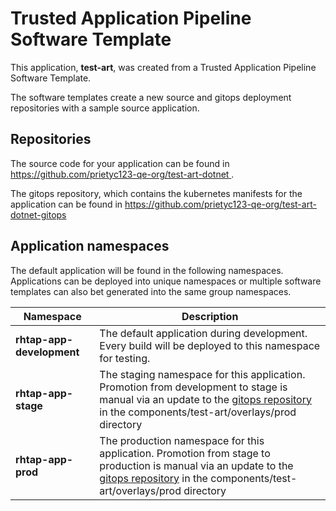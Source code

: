 # Trusted Application Pipeline Software Template

This application, **test-art**, was created from a Trusted Application Pipeline Software Template.

The software templates create a new source and gitops deployment repositories with a sample source application. 

## Repositories

The source code for your application can be found in [https://github.com/prietyc123-qe-org/test-art-dotnet ](https://github.com/prietyc123-qe-org/test-art-dotnet ).
 
The gitops repository, which contains the kubernetes manifests for the application can be found in 
[https://github.com/prietyc123-qe-org/test-art-dotnet-gitops ](https://github.com/prietyc123-qe-org/test-art-dotnet-gitops ) 

## Application namespaces 

The default application will be found in the following namespaces. Applications can be deployed into unique namespaces or multiple software templates can also bet generated into the same group namespaces.  

|  Namespace   |  Description   |  
| -------- | -------- |   
| **rhtap-app-development** | The default application during development. Every build will be deployed to this namespace for testing. | 
| **rhtap-app-stage** | The staging namespace for this application. Promotion from development to stage is manual via an update to the [gitops repository](https://github.com/prietyc123-qe-org/test-art-dotnet-gitops ) in the components/test-art/overlays/prod directory |  
| **rhtap-app-prod** | The production namespace for this application. Promotion from stage to production is manual via an update to the [gitops repository](https://github.com/prietyc123-qe-org/test-art-dotnet-gitops ) in the components/test-art/overlays/prod directory | 